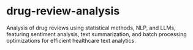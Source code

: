# drug-review-analysis
Analysis of drug reviews using statistical methods, NLP, and LLMs, featuring sentiment analysis, text summarization, and batch processing optimizations for efficient healthcare text analytics.
